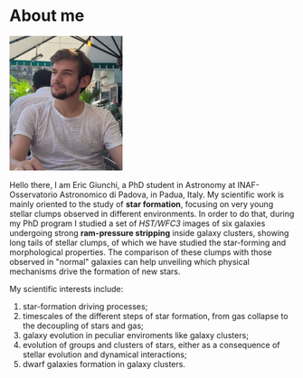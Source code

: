 # About me

<img src="assets/img/myself.jpeg" alt="myself" width="200"/>

Hello there, I am Eric Giunchi, a PhD student in Astronomy at INAF-Osservatorio Astronomico di Padova, in Padua, Italy.
My scientific work is mainly oriented to the study of **star formation**, focusing on very young stellar clumps observed in different environments. In order to do that, during my PhD program I studied a set of _HST/WFC3_ images of six galaxies undergoing strong **ram-pressure stripping** inside galaxy clusters, showing long tails of stellar clumps, of which we have studied the star-forming and morphological properties. The comparison of these clumps with those observed in "normal" galaxies can help unveiling which physical mechanisms drive the formation of new stars.

My scientific interests include:
1. star-formation driving processes;
2. timescales of the different steps of star formation, from gas collapse to the decoupling of stars and gas;
3. galaxy evolution in peculiar enviroments like galaxy clusters;
4. evolution of groups and clusters of stars, either as a consequence of stellar evolution and dynamical interactions;
5. dwarf galaxies formation in galaxy clusters.
